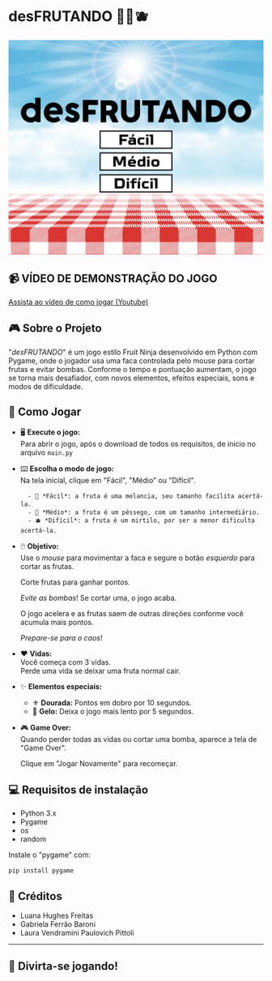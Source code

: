 # desFRUTANDO 🍉🍑🫐

![Capa do Jogo](assets/img/capa_pygame.jpg)


## 📹 VÍDEO DE DEMONSTRAÇÃO DO JOGO

[Assista ao vídeo de como jogar (Youtube)](https://youtu.be/i1GylANJXa4)


## 🎮 Sobre o Projeto

"*desFRUTANDO*"  é um jogo estilo Fruit Ninja desenvolvido em Python com Pygame, onde o jogador usa uma faca controlada pelo mouse para cortar frutas e evitar bombas. Conforme o tempo e pontuação aumentam, o jogo se torna mais desafiador, com novos elementos, efeitos especiais, sons e modos de dificuldade.



## 🧠 Como Jogar

- 🖥️ **Execute o jogo:**  
  Para abrir o jogo, após o download de todos os requisitos, de inicio no arquivo `main.py`

- ⌨️ **Escolha o modo de jogo:**  
    Na tela inicial, clique em "Fácil", "Médio" ou "Difícil".

        - 🍉 *Fácil*: a fruta é uma melancia, seu tamanho facilita acertá-la.
        - 🍑 *Médio*: a fruta é um pêssego, com um tamanho intermediário.
        - 🫐 *Difícil*: a fruta é um mirtilo, por ser a menor dificulta acertá-la. 


- 🖱️ **Objetivo:**  
    Use o *mouse* para movimentar a faca e segure o botão *esquerdo* para cortar as frutas.

    Corte frutas para ganhar pontos.

    *Evite as bombas*! Se cortar uma, o jogo acaba.

    O jogo acelera e as frutas saem de outras direções conforme você acumula mais pontos. 
    
    *Prepare-se para o caos!*


- ❤️ **Vidas:**  
  Você começa com 3 vidas.  
  Perde uma vida se deixar uma fruta normal cair.


- ✨ **Elementos especiais:**  
  - ⚜️ **Dourada:** Pontos em dobro por 10 segundos.
  - 🧊 **Gelo:** Deixa o jogo mais lento por 5 segundos.


- 🎮 **Game Over:**  
  Quando perder todas as vidas ou cortar uma bomba, aparece a tela de "Game Over".

  Clique em "Jogar Novamente" para recomeçar.


## 💻 Requisitos de instalação

- Python 3.x  
- Pygame
- os
- random


Instale o "pygame" com:
```sh
pip install pygame
```

## 👥 Créditos

- Luana Hughes Freitas
- Gabriela Ferrão Baroni
- Laura Vendramini Paulovich Pittoli 

---
## 🍴 Divirta-se jogando!


